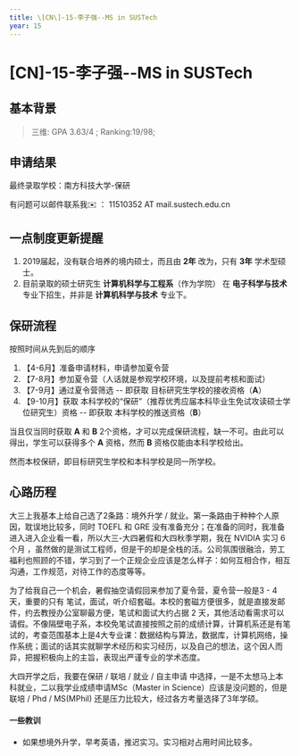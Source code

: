 ```yaml
---
title: \[CN\]-15-李子强--MS in SUSTech
year: 15
---
```


# \[CN\]-15-李子强--MS in SUSTech

## 基本背景

> 三维: GPA 3.63/4 ; Ranking:19/98;

## 申请结果

最终录取学校：南方科技大学-保研

有问题可以邮件联系我✉️ ： 11510352 AT mail.sustech.edu.cn

## 一点制度更新提醒

1. 2019届起，没有联合培养的境内硕士，而且由 **2年** 改为，只有 **3年** 学术型硕士。
2. 目前录取的硕士研究生 **计算机科学与工程系**（作为学院） 在 **电子科学与技术** 专业下招生，并非是 **计算机科学与技术** 专业下。


## 保研流程

按照时间从先到后的顺序

1. 【4-6月】准备申请材料，申请参加夏令营
2. 【7-8月】参加夏令营（人话就是参观学校环境，以及提前考核和面试）
3. 【7-9月】通过夏令营筛选 -- 即获取 目标研究生学校的接收资格（**A**）
4. 【9-10月】获取 本科学校的“保研”（推荐优秀应届本科毕业生免试攻读硕士学位研究生）资格 -- 即获取 本科学校的推送资格（**B**）

当且仅当同时获取 **A** 和 **B** 2个资格，才可以完成保研流程，缺一不可。由此可以得出，学生可以获得多个 **A** 资格，然而 **B** 资格仅能由本科学校给出。

然而本校保研，即目标研究生学校和本科学校是同一所学校。

## 心路历程

大三上我基本上给自己选了2条路：境外升学 / 就业。第一条路由于种种个人原因，耽误地比较多，同时 TOEFL 和 GRE 没有准备充分；在准备的同时，我准备进入进入企业看一看，所以大三-大四暑假和大四秋季学期，我在 NVIDIA 实习 6个月 ，虽然做的是测试工程师，但是干的却是全栈的活。公司氛围很融洽，劳工福利也照顾的不错，学习到了一个正规企业应该是怎么样子：如何互相合作，相互沟通，工作规范，对待工作的态度等等。

为了给我自己一个机会，暑假抽空请假回来参加了夏令营，夏令营一般是3 - 4 天，重要的只有 笔试，面试，听介绍套磁。本校的套磁方便很多，就是直接发邮件，约去教授办公室聊最方便，笔试和面试大约占据 2 天，其他活动看需求可以请假。不像隔壁电子系，本校免笔试直接按照之前的成绩计算，计算机系还是有笔试的，考查范围基本上是4大专业课：数据结构与算法，数据库，计算机网络，操作系统；面试的话其实就聊学术经历和实习经历，以及自己的想法，这个因人而异，把握积极向上的主旨，表现出严谨专业的学术态度。

大四开学之后，我要在保研 / 联培 / 就业 / 自主申请 中选择，一是不太想马上本科就业，二以我学业成绩申请MSc（Master in Science）应该是没问题的，但是联培 / Phd / MS(MPhil) 还是压力比较大，经过各方考量选择了3年学硕。

#### 一些教训
* 如果想境外升学，早考英语，推迟实习。实习相对占用时间比较多。
